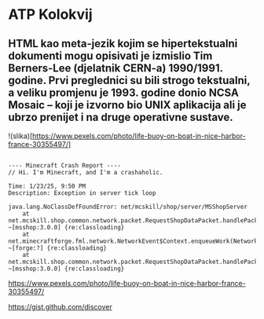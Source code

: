 # ATP Kolokvij

## HTML kao meta-jezik kojim se hipertekstualni dokumenti mogu opisivati je izmislio Tim Berners-Lee (djelatnik CERN-a) 1990/1991. godine. Prvi preglednici su bili strogo tekstualni, a veliku promjenu je 1993. godine donio NCSA Mosaic – koji je izvorno bio UNIX aplikacija ali je ubrzo prenijet i na druge operativne sustave.

!(slika)[https://www.pexels.com/photo/life-buoy-on-boat-in-nice-harbor-france-30355497/]

```

---- Minecraft Crash Report ----
// Hi. I'm Minecraft, and I'm a crashaholic.

Time: 1/23/25, 9:50 PM
Description: Exception in server tick loop

java.lang.NoClassDefFoundError: net/mcskill/shop/server/MSShopServer
	at net.mcskill.shop.common.network.packet.RequestShopDataPacket.handlePacket$lambda$0(RequestShopDataPacket.kt:23) ~[msshop:3.0.0] {re:classloading}
	at net.minecraftforge.fml.network.NetworkEvent$Context.enqueueWork(NetworkEvent.java:201) ~[forge:?] {re:classloading}
	at net.mcskill.shop.common.network.packet.RequestShopDataPacket.handlePacket(RequestShopDataPacket.kt:22) ~[msshop:3.0.0] {re:classloading}
```

https://www.pexels.com/photo/life-buoy-on-boat-in-nice-harbor-france-30355497/

https://gist.github.com/discover

